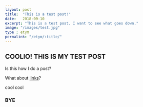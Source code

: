 ```yaml
---
layout: post
title:  "This is a test post!"
date:   2018-09-10
excerpt: "This is a test post. I want to see what goes down."
image: "/images/test.jpg"
type : etym
permalink: "/etym/:title/"
---
```


## COOLIO! THIS IS MY TEST POST

Is this how I do a post?

What about [links](http://mymindissohip.tumblr.com)?

cool cool

### BYE